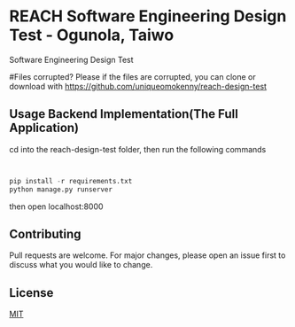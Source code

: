 # REACH Software Engineering Design Test - Ogunola, Taiwo
Software Engineering Design Test

#Files corrupted?
Please if the files are corrupted, you can clone or download with https://github.com/uniqueomokenny/reach-design-test


## Usage Backend Implementation(The Full Application)
cd into the reach-design-test folder, then run the following commands

```python


pip install -r requirements.txt
python manage.py runserver
```
then open localhost:8000

## Contributing
Pull requests are welcome. For major changes, please open an issue first to discuss what you would like to change.

## License
[MIT](https://choosealicense.com/licenses/mit/)
